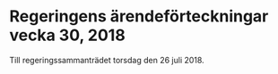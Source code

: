 # Regeringens ärendeförteckningar vecka 30, 2018

Till regeringssammanträdet torsdag den 26 juli 2018.
